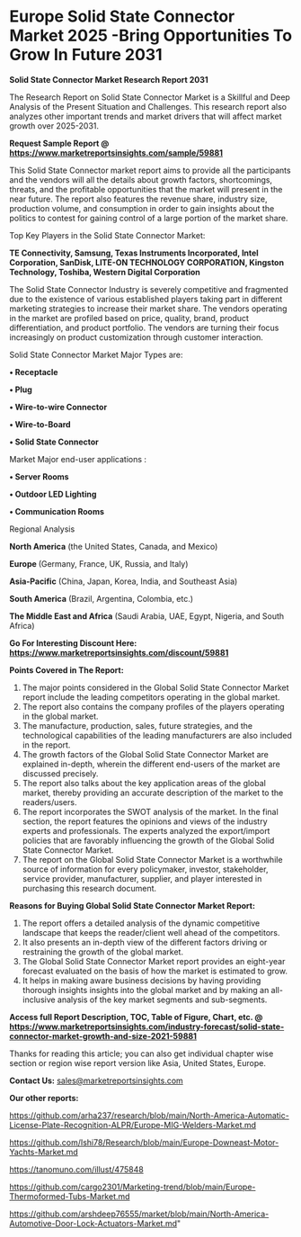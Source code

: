 # Europe Solid State Connector Market 2025 -Bring Opportunities To Grow In Future 2031

<strong>Solid State Connector Market Research Report 2031</strong>

The Research Report on Solid State Connector Market is a Skillful and Deep Analysis of the Present Situation and Challenges. This research report also analyzes other important trends and market drivers that will affect market growth over 2025-2031.

<strong>Request Sample Report @ <a href=https://www.marketreportsinsights.com/sample/59881>https://www.marketreportsinsights.com/sample/59881</a></strong>

This Solid State Connector market report aims to provide all the participants and the vendors will all the details about growth factors, shortcomings, threats, and the profitable opportunities that the market will present in the near future. The report also features the revenue share, industry size, production volume, and consumption in order to gain insights about the politics to contest for gaining control of a large portion of the market share.

Top Key Players in the Solid State Connector Market:

<strong>TE Connectivity, Samsung, Texas Instruments Incorporated, Intel Corporation, SanDisk, LITE-ON TECHNOLOGY CORPORATION, Kingston Technology, Toshiba, Western Digital Corporation</strong>

The Solid State Connector Industry is severely competitive and fragmented due to the existence of various established players taking part in different marketing strategies to increase their market share. The vendors operating in the market are profiled based on price, quality, brand, product differentiation, and product portfolio. The vendors are turning their focus increasingly on product customization through customer interaction.

Solid State Connector Market Major Types are:

<strong>• Receptacle

• Plug

• Wire-to-wire Connector

• Wire-to-Board

• Solid State Connector</strong>

Market Major end-user applications :

<strong>• Server Rooms

• Outdoor LED Lighting

• Communication Rooms</strong>

Regional Analysis

</u><strong><b>North America</b></strong> (the United States, Canada, and Mexico)

<strong><b>Europe </b></strong>(Germany, France, UK, Russia, and Italy)

<strong><b>Asia-Pacific</b></strong> (China, Japan, Korea, India, and Southeast Asia)

<strong><b>South America</b></strong> (Brazil, Argentina, Colombia, etc.)

<strong><b>The Middle East and Africa</b></strong> (Saudi Arabia, UAE, Egypt, Nigeria, and South Africa)

<strong>Go For Interesting Discount Here: <a href=https://www.marketreportsinsights.com/discount/59881>https://www.marketreportsinsights.com/discount/59881</a></strong>

<strong>Points Covered in The Report:</strong>
<ol>
  <li>The major points considered in the Global Solid State Connector Market report include the leading competitors operating in the global market.</li>
  <li>The report also contains the company profiles of the players operating in the global market.</li>
  <li>The manufacture, production, sales, future strategies, and the technological capabilities of the leading manufacturers are also included in the report.</li>
  <li>The growth factors of the Global Solid State Connector Market are explained in-depth, wherein the different end-users of the market are discussed precisely.</li>
  <li>The report also talks about the key application areas of the global market, thereby providing an accurate description of the market to the readers/users.</li>
  <li>The report incorporates the SWOT analysis of the market. In the final section, the report features the opinions and views of the industry experts and professionals. The experts analyzed the export/import policies that are favorably influencing the growth of the Global Solid State Connector Market.</li>
  <li>The report on the Global Solid State Connector Market is a worthwhile source of information for every policymaker, investor, stakeholder, service provider, manufacturer, supplier, and player interested in purchasing this research document.</li>
</ol>
<strong>Reasons for Buying Global Solid State Connector Market Report:</strong>

<ol>
  <li>The report offers a detailed analysis of the dynamic competitive landscape that keeps the reader/client well ahead of the competitors.</li>
  <li>It also presents an in-depth view of the different factors driving or restraining the growth of the global market.</li>
  <li>The Global Solid State Connector Market report provides an eight-year forecast evaluated on the basis of how the market is estimated to grow.</li>
  <li>It helps in making aware business decisions by having providing thorough insights insights into the global market and by making an all-inclusive analysis of the key market segments and sub-segments.</li>
</ol>
<strong>Access full Report Description, TOC, Table of Figure, Chart, etc. @ <a href=https://www.marketreportsinsights.com/industry-forecast/solid-state-connector-market-growth-and-size-2021-59881>https://www.marketreportsinsights.com/industry-forecast/solid-state-connector-market-growth-and-size-2021-59881</a></strong>


Thanks for reading this article; you can also get individual chapter wise section or region wise report version like Asia, United States, Europe.

<strong>Contact Us:</strong>
sales@marketreportsinsights.com

<strong>Our other reports:</strong>

<a href=https://github.com/arha237/research/blob/main/North-America-Automatic-License-Plate-Recognition-ALPR/Europe-MIG-Welders-Market.md>https://github.com/arha237/research/blob/main/North-America-Automatic-License-Plate-Recognition-ALPR/Europe-MIG-Welders-Market.md</a>

<a href=https://github.com/Ishi78/Research/blob/main/Europe-Downeast-Motor-Yachts-Market.md>https://github.com/Ishi78/Research/blob/main/Europe-Downeast-Motor-Yachts-Market.md</a>

<a href=https://tanomuno.com/illust/475848>https://tanomuno.com/illust/475848</a>

<a href=https://github.com/cargo2301/Marketing-trend/blob/main/Europe-Thermoformed-Tubs-Market.md>https://github.com/cargo2301/Marketing-trend/blob/main/Europe-Thermoformed-Tubs-Market.md</a>

<a href=https://github.com/arshdeep76555/market/blob/main/North-America-Automotive-Door-Lock-Actuators-Market.md>https://github.com/arshdeep76555/market/blob/main/North-America-Automotive-Door-Lock-Actuators-Market.md</a>"
